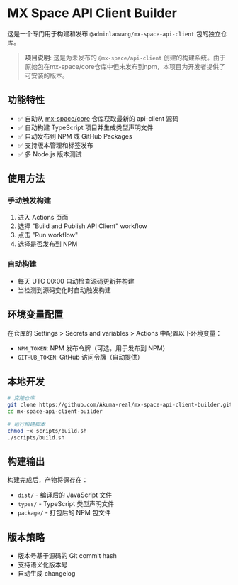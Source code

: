 # MX Space API Client Builder

这是一个专门用于构建和发布 `@adminlaowang/mx-space-api-client` 包的独立仓库。

> **项目说明**: 这是为未发布的 `@mx-space/api-client` 创建的构建系统。由于原始包在mx-space/core仓库中但未发布到npm，本项目为开发者提供了可安装的版本。

## 功能特性

- ✅ 自动从 [mx-space/core](https://github.com/mx-space/core) 仓库获取最新的 api-client 源码
- ✅ 自动构建 TypeScript 项目并生成类型声明文件
- ✅ 自动发布到 NPM 或 GitHub Packages
- ✅ 支持版本管理和标签发布
- ✅ 多 Node.js 版本测试

## 使用方法

### 手动触发构建

1. 进入 Actions 页面
2. 选择 "Build and Publish API Client" workflow
3. 点击 "Run workflow"
4. 选择是否发布到 NPM

### 自动构建

- 每天 UTC 00:00 自动检查源码更新并构建
- 当检测到源码变化时自动触发构建

## 环境变量配置

在仓库的 Settings > Secrets and variables > Actions 中配置以下环境变量：

- `NPM_TOKEN`: NPM 发布令牌（可选，用于发布到 NPM）
- `GITHUB_TOKEN`: GitHub 访问令牌（自动提供）

## 本地开发

```bash
# 克隆仓库
git clone https://github.com/Akuma-real/mx-space-api-client-builder.git
cd mx-space-api-client-builder

# 运行构建脚本
chmod +x scripts/build.sh
./scripts/build.sh
```

## 构建输出

构建完成后，产物将保存在：
- `dist/` - 编译后的 JavaScript 文件
- `types/` - TypeScript 类型声明文件
- `package/` - 打包后的 NPM 包文件

## 版本策略

- 版本号基于源码的 Git commit hash
- 支持语义化版本号
- 自动生成 changelog